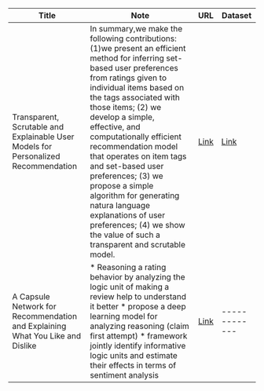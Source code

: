 
Title         | Note | URL|Dataset
------------- | ------------- | -------------| -------------|
Transparent, Scrutable and Explainable User Models for Personalized Recommendation|In summary,we make the following contributions: (1)we present an efficient method for inferring set-based user preferences from ratings given to individual items based on the tags associated with those items; (2) we develop a simple, effective, and computationally efficient recommendation model that operates on item tags and set-based user preferences; (3) we propose a simple algorithm for generating natura language explanations of user preferences; (4) we show the value of such a transparent and scrutable model.|[Link](https://dl.acm.org/doi/10.1145/3331184.3331211)|[Link](https://www.kaggle.com/rounakbanik/the-movies-dataset)|
A Capsule Network for Recommendation and Explaining What You Like and Dislike |* Reasoning a rating behavior by analyzing the logic unit of making a review help to understand it better * propose a deep learning model for analyzing reasoning (claim first attempt) * framework jointly identify informative logic units and estimate their effects in terms of sentiment analysis | [Link](https://dl.acm.org/doi/10.1145/3331184.3331216)| -------------|
